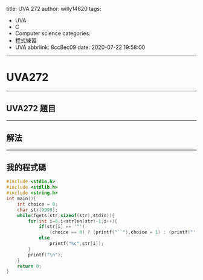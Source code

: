 title: UVA 272
author: willy14620
tags:
  - UVA
  - C
  - Computer science
categories:
  - 程式練習
  - UVA
abbrlink: 8cc8ec09
date: 2020-07-22 19:58:00
---
# UVA272
<!-- more -->
---
## UVA272 題目

---
## 解法

---
## 我的程式碼
```c
#include <stdio.h>
#include <stdlib.h>
#include <string.h>
int main(){
	int choice = 0;
	char str[9999];
	while(fgets(str,sizeof(str),stdin)){
		for(int i=0;i<strlen(str)-1;i++){
			if(str[i] == '"')
				(choice == 0) ? (printf("``"),choice = 1) : (printf("''"),choice = 0);
			else
				printf("%c",str[i]);
		}
		printf("\n");		
	}
	return 0;
} 
```